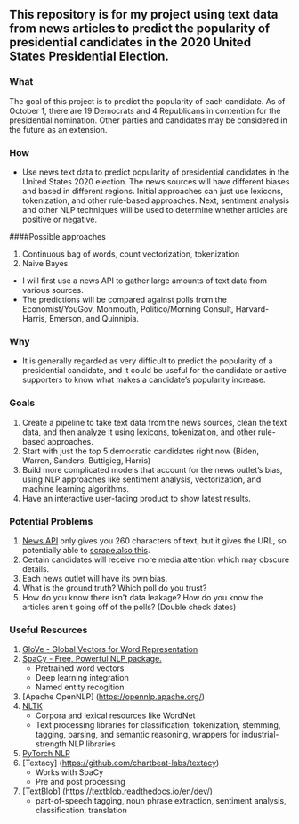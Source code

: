 ## This repository is for my project using text data from news articles to predict the popularity of presidential candidates in the 2020 United States Presidential Election.


### What
The goal of this project is to predict the popularity of each candidate.  As of October 1, there are 19 Democrats and 4 Republicans in contention for the presidential nomination. Other parties and candidates may be considered in the future as an extension.

### How
* Use news text data to predict popularity of presidential candidates in the United States 2020 election. The news sources will have different biases and based in different regions. Initial approaches can just use lexicons, tokenization, and other rule-based approaches. Next, sentiment analysis and other NLP techniques will be used to determine whether articles are positive or negative.

####Possible approaches
1.  Continuous bag of words, count vectorization, tokenization
2.  Naive Bayes

* I will first use a news API to gather large amounts of text data from various sources.
* The predictions will be compared against polls from the Economist/YouGov, Monmouth, Politico/Morning Consult, Harvard-Harris, Emerson, and Quinnipia.

### Why
* It is generally regarded as very difficult to predict the popularity of a presidential candidate, and it could be useful for the candidate or active supporters to know what makes a candidate’s popularity increase.


### Goals
1.	Create a pipeline to take text data from the news sources, clean the text data, and then analyze it using lexicons, tokenization, and other rule-based approaches.
2.	Start with just the top 5 democratic candidates right now (Biden, Warren, Sanders, Buttigieg, Harris)
3.	Build more complicated models that account for the news outlet’s bias, using NLP approaches like sentiment analysis, vectorization, and machine learning algorithms.
4.	Have an interactive user-facing product to show latest results.


### Potential Problems
1. [News API](https://newsapi.org/) only gives you 260 characters of text, but it gives the URL, so potentially able to [scrape](https://towardsdatascience.com/web-scraping-news-articles-in-python-9dd605799558),[also this](https://hackernoon.com/i-made-a-news-scrapper-with-100-lines-of-python-2e1de1f28f22).
2. Certain candidates will receive more media attention which may obscure details.
3. Each news outlet will have its own bias.
2. What is the ground truth? Which poll do you trust?
2. How do you know there isn't data leakage? How do you know the articles aren't going off of the polls? (Double check dates)




### Useful Resources
1. [GloVe - Global Vectors for Word Representation](https://nlp.stanford.edu/projects/glove/)
2. [SpaCy - Free, Powerful NLP package.](https://spacy.io/)
	* Pretrained word vectors
	* Deep learning integration
	* Named entity recogition
3. [Apache OpenNLP] (https://opennlp.apache.org/)
4. [NLTK](http://www.nltk.org)
	* Corpora and lexical resources like WordNet
	*  Text processing libraries for classification, tokenization, stemming, tagging, parsing, and semantic reasoning, wrappers for industrial-strength NLP libraries 
5. [PyTorch NLP](https://pytorchnlp.readthedocs.io/en/latest/)
6. [Textacy] (https://github.com/chartbeat-labs/textacy)
	* Works with SpaCy
	* Pre and post processing
7. [TextBlob] (https://textblob.readthedocs.io/en/dev/)
	* part-of-speech tagging, noun phrase extraction, sentiment analysis, classification, translation
